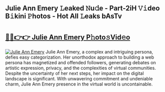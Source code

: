 ## Julie Ann Emery 𝙻eaked 𝙽u𝚍e - Part-2iH 𝚅𝚒deo B𝚒kini 𝙿hotos - Hot All 𝙻eaks bAsTv

# <h2><a href="http://ld21wq.urlbe.top/?page=Julie+Ann+Emery">🔗🔗👉👉 Julie Ann Emery P𝚑oto𝚜Vid𝚎o</a></h2>

[![Julie Ann Emery](https://i.imgur.com/eBuTRDB.gif)](http://ld21wq.urlbe.top/?page=Julie+Ann+Emery)
Julie Ann Emery, a complex and intriguing persona, defies easy categorization. Her unorthodox approach to building a web persona has magnetized and offended followers, generating debates on artistic expression, privacy, and the complexities of virtual communities. Despite the uncertainty of her next steps, her impact on the digital landscape is significant. With unwavering commitment and undeniable charm, Julie Ann Emery presence in the virtual world is uncontainable.
